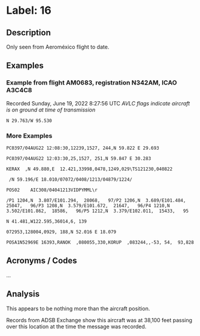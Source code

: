 # Label: 16

## Description

Only seen from Aeroméxico flight to date.

## Examples

### Example from flight AM0683, registration N342AM, ICAO A3C4C8
Recorded Sunday, June 19, 2022 8:27:56 UTC
*AVLC flags indicate aircraft is on ground at time of transmission*

```
N 29.763/W 95.530
```

### More Examples

```
PC0397/04AUG22 12:08:30,12239,1527, 244,N 59.822 E 29.693
```

```
PC0397/04AUG22 12:03:30,25,1527, 251,N 59.847 E 30.283
```

```
KERAX  ,N 49.880,E  12.421,33998,0478,1249,029\TS121230,040822
```

```
 /N 59.196/E 18.010/07072/0408/1213/04879/1224/
```

```
POS02    AIC308/04041213VIDPYMML\r
```

```
/P1 1204,N  3.807/E101.294,  28068,   97/P2 1206,N  3.689/E101.484,  25047,   96/P3 1208,N  3.579/E101.672,  21647,   96/P4 1210,N  3.502/E101.862,  18586,   96/P5 1212,N  3.379/E102.011,  15433,   95
```

```
N 41.481,W122.595,36014,6, 139
```

```
072953,128004,0929, 188,N 52.016 E 18.079
```

```
POSA1N52969E 16393,RANOK  ,080055,330,KORUP  ,083244,,-53, 54,  93,828
```

## Acronyms / Codes

...

## Analysis

This appears to be nothing more than the aircraft position.

Records from ADSB Exchange show this aircraft was at 38,100 feet passing over this location at the time
the message was recorded.
